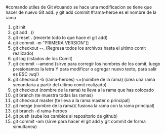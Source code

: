 #comando utiles de Git
#cuando se hace una modificacion se tiene que hacer de nuevo Git add. y git add commit
#rama-heroe es el nombre de la rama
1. git init
2. git add . ()
3. git reset . (revierte todo lo que hace el git add)
4. git commit -m "PRIMERA VERSION"()
5. git checkout --. (Regresa todos los archivos hasta el ultimo comit realizado)
6. git log (listados de los Comit)
7. git commit --amend (sirve para corregir los nombres de los comit, luego presionamos la letra Y para modificar o agregar nuevo texto, para salir es ESC :wq!)
8. git checkout -b (rama-heroes) <=(nombre de la rama) (crea una rama secundaria a partir del ultimo comit realizado)
8. git checkout (nombre de la rama) te lleva a la rama que has colocado
9. git branch (te muestra todas las ramas)
10. git checkout master (te lleva a la rama master o principal)
11. git merge (nombre de la rama)( fusiona la rama con la rama principal)
12. git branch -d rama-heroes
13. git push (sube los cambios al repositorio de github)
14. git commit -am (sirve para hacer el git add y git commit de forma simultanea)
